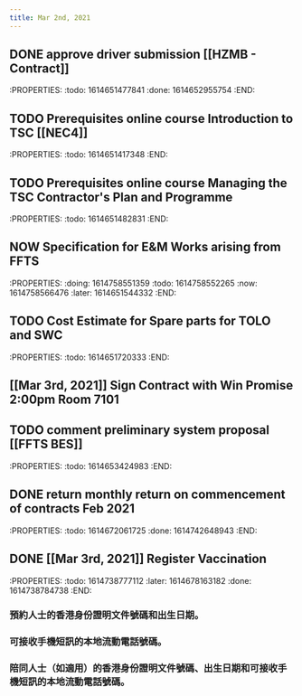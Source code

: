 ```yaml
---
title: Mar 2nd, 2021
---
```


## DONE approve driver submission [[HZMB - Contract]]
:PROPERTIES:
:todo: 1614651477841
:done: 1614652955754
:END:
## TODO Prerequisites online course Introduction to TSC [[NEC4]]
:PROPERTIES:
:todo: 1614651417348
:END:
## TODO Prerequisites online course Managing the TSC Contractor's Plan and Programme
:PROPERTIES:
:todo: 1614651482831
:END:
## NOW Specification for E&M Works arising from FFTS
:PROPERTIES:
:doing: 1614758551359
:todo: 1614758552265
:now: 1614758566476
:later: 1614651544332
:END:
## TODO Cost Estimate for Spare parts for TOLO and SWC
:PROPERTIES:
:todo: 1614651720333
:END:
## [[Mar 3rd, 2021]] Sign Contract with Win Promise 2:00pm Room 7101
## TODO comment preliminary system proposal [[FFTS BES]]
:PROPERTIES:
:todo: 1614653424983
:END:
## DONE return monthly return on commencement of contracts Feb 2021
:PROPERTIES:
:todo: 1614672061725
:done: 1614742648943
:END:
## DONE [[Mar 3rd, 2021]] Register Vaccination
:PROPERTIES:
:todo: 1614738777112
:later: 1614678163182
:done: 1614738784738
:END:
### 預約人士的香港身份證明文件號碼和出生日期。
### 可接收手機短訊的本地流動電話號碼。
### 陪同人士（如適用）的香港身份證明文件號碼、出生日期和可接收手機短訊的本地流動電話號碼。
